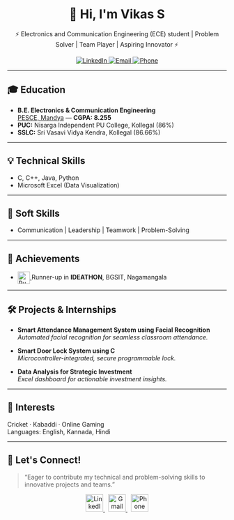 <h1 align="center">👋 Hi, I'm Vikas S</h1>
<p align="center">⚡ Electronics and Communication Engineering (ECE) student | Problem Solver | Team Player | Aspiring Innovator ⚡</p>

<p align="center">
  <a href="https://www.linkedin.com/in/vikas-s-76a770266" target="_blank">
    <img src="https://img.shields.io/badge/LinkedIn-blue?logo=linkedin&logoColor=white&label=&style=for-the-badge" alt="LinkedIn"/>
  </a>
  <a href="mailto:vikivikas008@gmail.com">
    <img src="https://img.shields.io/badge/Email-red?logo=gmail&logoColor=white&label=&style=for-the-badge" alt="Email"/>
  </a>
  <a href="tel:+919663125670">
    <img src="https://img.shields.io/badge/Call-9663125670-success?logo=whatsapp&logoColor=white&label=&style=for-the-badge" alt="Phone"/>
  </a>
</p>

---

## 🎓 Education

- **B.E. Electronics & Communication Engineering**  
  <a href="https://pesce.ac.in" target="_blank">PESCE, Mandya</a> &mdash; <b>CGPA: 8.255</b>
- **PUC:** Nisarga Independent PU College, Kollegal (86%)
- **SSLC:** Sri Vasavi Vidya Kendra, Kollegal (86.66%)

---

## 💡 Technical Skills

- C, C++, Java, Python
- Microsoft Excel (Data Visualization)

---

## 🤝 Soft Skills

- Communication | Leadership | Teamwork | Problem-Solving

---

## 🏅 Achievements

- <a href="[https://user-images.githubusercontent.com/placeholder/trophy.png](https://github.com/user-attachments/assets/dfa4e4b1-0f19-4c55-8d5b-2d2582025c1b)" target="_blank">
    <img src="https://user-images.githubusercontent.com/placeholder/trophy.png" alt="Runner-Up Trophy" width="28" style="vertical-align:middle;"/>
  </a>
  Runner-up in <b>IDEATHON</b>, BGSIT, Nagamangala

---

## 🛠 Projects & Internships

- **Smart Attendance Management System using Facial Recognition**  
  *Automated facial recognition for seamless classroom attendance.*

- **Smart Door Lock System using C**  
  *Microcontroller-integrated, secure programmable lock.*

- **Data Analysis for Strategic Investment**  
  *Excel dashboard for actionable investment insights.*

---

## 🌱 Interests

Cricket · Kabaddi · Online Gaming  
Languages: English, Kannada, Hindi

---

## 📌 Let's Connect!

> “Eager to contribute my technical and problem-solving skills to innovative projects and teams.”

<p align="center">
  <a href="https://www.linkedin.com/in/vikas-s-76a770266" target="_blank">
    <img src="https://img.icons8.com/color/48/000000/linkedin.png" alt="LinkedIn" width="40"/>
  </a>
  &nbsp;
  <a href="mailto:vikivikas008@gmail.com">
    <img src="https://img.icons8.com/color/48/000000/gmail--v1.png" alt="Gmail" width="40"/>
  </a>
  &nbsp;
  <a href="tel:+919663125670">
    <img src="https://img.icons8.com/color/48/000000/phone.png" alt="Phone" width="40"/>
  </a>
</p>
